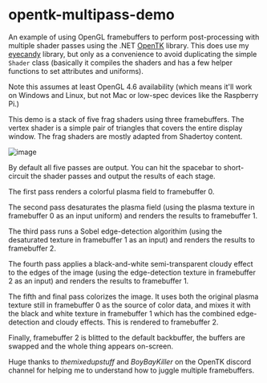 # opentk-multipass-demo

An example of using OpenGL framebuffers to perform post-processing with multiple shader passes using the .NET [OpenTK](https://github.com/opentk) library. This does use my [eyecandy](https://github.com/MV10/eyecandy) library, but only as a convenience to avoid duplicating the simple `Shader` class (basically it compiles the shaders and has a few helper functions to set attributes and uniforms).

Note this assumes at least OpenGL 4.6 availability (which means it'll work on Windows and Linux, but not Mac or low-spec devices like the Raspberry Pi.)

This demo is a stack of five frag shaders using three framebuffers. The vertex shader is a simple pair of triangles that covers the entire display window. The frag shaders are mostly adapted from Shadertoy content.

![image](https://github.com/MV10/opentk-multipass-demo/assets/794270/bb948f00-0bc4-4040-9ca0-082e005bdc3f)

By default all five passes are output. You can hit the spacebar to short-circuit the shader passes and output the results of each stage.

The first pass renders a colorful plasma field to framebuffer 0.

The second pass desaturates the plasma field (using the plasma texture in framebuffer 0 as an input uniform) and renders the results to framebuffer 1.

The third pass runs a Sobel edge-detection algorithim (using the desaturated texture in framebuffer 1 as an input) and renders the results to framebuffer 2.

The fourth pass applies a black-and-white semi-transparent cloudy effect to the edges of the image (using the edge-detection texture in framebuffer 2 as an input) and renders the results to framebuffer 1.

The fifth and final pass colorizes the image. It uses both the original plasma texture still in framebuffer 0 as the source of color data, and mixes it with the black and white texture in framebuffer 1 which has the combined edge-detection and cloudy effects. This is rendered to framebuffer 2.

Finally, framebuffer 2 is blitted to the default backbuffer, the buffers are swapped and the whole thing appears on-screen.

Huge thanks to _themixedupstuff_ and _BoyBayKiller_ on the OpenTK discord channel for helping me to understand how to juggle multiple framebuffers.
